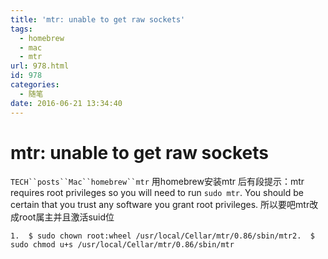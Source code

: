 ```yaml
---
title: 'mtr: unable to get raw sockets'
tags:
  - homebrew
  - mac
  - mtr
url: 978.html
id: 978
categories:
  - 随笔
date: 2016-06-21 13:34:40
---
```


mtr: unable to get raw sockets
==============================

`TECH``posts``Mac``homebrew``mtr` 用homebrew安装mtr 后有段提示：mtr requires root privileges so you will need to run `sudo mtr`. You should be certain that you trust any software you grant root privileges. 所以要吧mtr改成root属主并且激活suid位

    1.  $ sudo chown root:wheel /usr/local/Cellar/mtr/0.86/sbin/mtr2.  $ sudo chmod u+s /usr/local/Cellar/mtr/0.86/sbin/mtr